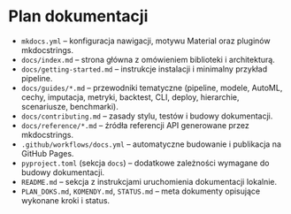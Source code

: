 # Plan dokumentacji

- `mkdocs.yml` – konfiguracja nawigacji, motywu Material oraz pluginów mkdocstrings.
- `docs/index.md` – strona główna z omówieniem biblioteki i architekturą.
- `docs/getting-started.md` – instrukcje instalacji i minimalny przykład pipeline.
- `docs/guides/*.md` – przewodniki tematyczne (pipeline, modele, AutoML, cechy, imputacja,
  metryki, backtest, CLI, deploy, hierarchie, scenariusze, benchmarki).
- `docs/contributing.md` – zasady stylu, testów i budowy dokumentacji.
- `docs/reference/*.md` – źródła referencji API generowane przez mkdocstrings.
- `.github/workflows/docs.yml` – automatyczne budowanie i publikacja na GitHub Pages.
- `pyproject.toml` (sekcja `docs`) – dodatkowe zależności wymagane do budowy dokumentacji.
- `README.md` – sekcja z instrukcjami uruchomienia dokumentacji lokalnie.
- `PLAN_DOKS.md`, `KOMENDY.md`, `STATUS.md` – meta dokumenty opisujące wykonane kroki i status.
